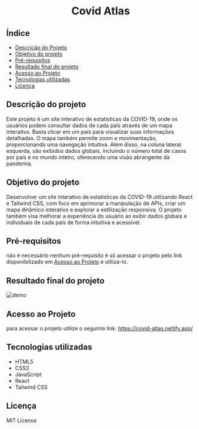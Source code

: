 <h1 align="center">
    Covid Atlas
</h1>

## Índice

- [Descrição do Projeto](#descrição-do-projeto)
- [Objetivo do projeto](#objetivo-do-projeto)
- [Pré-requisitos](#pré-requisitos)
- [Resultado final do projeto](#resultado-final-do-projeto)
- [Acesso ao Projeto](#acesso-ao-projeto)
- [Tecnologias utilizadas](#tecnologias-utilizadas)
- [Licença](#licença)

## Descrição do projeto

Este projeto é um site interativo de estatísticas da COVID-19, onde os usuários podem consultar dados de cada país através de um mapa interativo. Basta clicar em um país para visualizar suas informações detalhadas. O mapa também permite zoom e movimentação, proporcionando uma navegação intuitiva. Além disso, na coluna lateral esquerda, são exibidos dados globais, incluindo o número total de casos por país e no mundo inteiro, oferecendo uma visão abrangente da pandemia.

## Objetivo do projeto

Desenvolver um site interativo de estatísticas da COVID-19 utilizando React e Tailwind CSS, com foco em aprimorar a manipulação de APIs, criar um mapa dinâmico interativo e explorar a estilização responsiva. O projeto também visa melhorar a experiência do usuário ao exibir dados globais e individuais de cada país de forma intuitiva e acessível.

## Pré-requisitos

não é necessário nenhum pré-requisito é só acessar o projeto pelo link disponibilizado em [Acesso ao Projeto](#acesso-ao-projeto) e utiliza-lo.

## Resultado final do projeto

![demo](https://github.com/user-attachments/assets/52dbf2fe-d5b6-404a-8b3b-771df3583428)


## Acesso ao Projeto

para acessar o projeto utilize o seguinte link: https://covid-atlas.netlify.app/

## Tecnologias utilizadas

- HTML5
- CSS3
- JavaScript
- React
- Tailwind CSS

## Licença

MIT License
